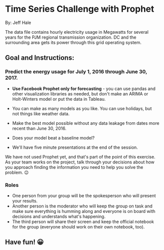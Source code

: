 # Time Series Challenge with Prophet

By: Jeff Hale

The data file contains hourly electricity usage in Megawatts for several years for the PJM regional transmission organization. DC and the surrounding area gets its power through this grid operating system.

## Goal and Instructions:

### Predict the energy usage for July 1, 2016 through June 30, 2017.

- **Use Facebook Prophet only for forecasting**  - you can use pandas and other visualization libraries as needed, but don't make an ARIMA or Holt-Winters model or put the data in Tableau.

- You can make as many models as you like. You can use holidays, but not things like weather data.

- Make the best model possible without any data leakage from dates more recent than June 30, 2016.

- Does your model beat a baseline model?

- We'll have five minute presentations at the end of the session.

We have not used Prophet yet, and that's part of the point of this exercise. As your team works on the project, talk through your decisions about how you approach finding the information you need to help you solve the problem. 😉

### Roles

- One person from your group will be the spokesperson who will present your results.
- Another person is the moderator who will keep the group on task and make sure everything is humming along and everyone is on board with decisions and understands what's happening.
- The third person will share their screen and keep the official notebook for the group (everyone should work on their own notebook, too).

## Have fun! 😀
